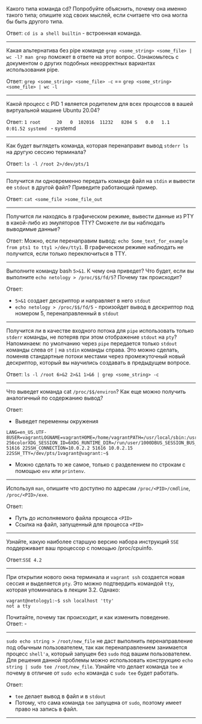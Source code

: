 Какого типа команда cd? Попробуйте объяснить, почему она именно такого типа; опишите ход своих мыслей, если считаете что она могла бы быть другого типа.   

Ответ: ```cd is a shell builtin``` - встроенная команда. 

---

Какая альтернатива без pipe команде ```grep <some_string> <some_file> | wc -l? man grep``` поможет в ответе на этот вопрос. Ознакомьтесь с документом о других подобных некорректных вариантах использования pipe.   

Ответ: ```grep <some_string> <some_file> -c``` == ```grep <some_string> <some_file> | wc -l```

---

Какой процесс с PID 1 является родителем для всех процессов в вашей виртуальной машине Ubuntu 20.04?   

Ответ: ```1 root      20   0  102016  11232   8204 S   0.0   1.1   0:01.52 systemd ``` - systemd

---

Как будет выглядеть команда, которая перенаправит вывод ```stderr ls``` на другую сессию терминала?   

Ответ: ```ls -l /root 2>/dev/pts/1```

---

Получится ли одновременно передать команде файл на ```stdin``` и вывести ее ```stdout``` в другой файл? Приведите работающий пример.   

Ответ: ```cat <some_file >some_file_out```

---

Получится ли находясь в графическом режиме, вывести данные из PTY в какой-либо из эмуляторов TTY? Сможете ли вы наблюдать выводимые данные?   

Ответ: Можно, если перенаправим вывод: ```echo Some_text_for_example from pts1 to tty1 >/dev/tty1```. В графическом режиме наблюдать не получится, если только переключиться в TTY. 

---

Выполните команду bash ```5>&1```. К чему она приведет? Что будет, если вы выполните ```echo netology > /proc/$$/fd/5```? Почему так происходит?   

Ответ: 
- ```5>&1``` создает дескриптор и направляет в него ```stdout```
- ```echo netology > /proc/$$/fd/5``` - произойдет вывод в дескриптор под номером 5, перенаправленный в ```stdout```

---

Получится ли в качестве входного потока для ```pipe``` использовать только ```stderr``` команды, не потеряв при этом отображение ```stdout``` на ```pty```? Напоминаем: по умолчанию через ```pipe``` передается только ```stdout``` команды слева от ```|``` на ```stdin``` команды справа. Это можно сделать, поменяв стандартные потоки местами через промежуточный новый дескриптор, который вы научились создавать в предыдущем вопросе.   

Ответ: ```ls -l /root 6>&2 2>&1 1>&6 | grep <some_string> -c```

---

Что выведет команда cat ```/proc/$$/environ```? Как еще можно получить аналогичный по содержанию вывод?   

Ответ:   
- Выведет переменны окружения
```vagrant@vagrant:~$ cat /proc/$$/environ
LANG=en_US.UTF-8USER=vagrantLOGNAME=vagrantHOME=/home/vagrantPATH=/usr/local/sbin:/usr/local/bin:/usr/sbin:/usr/bin:/sbin:/bin:/usr/games:/usr/local/games:/snap/binSHELL=/bin/bashTERM=xterm-256colorXDG_SESSION_ID=6XDG_RUNTIME_DIR=/run/user/1000DBUS_SESSION_BUS_ADDRESS=unix:path=/run/user/1000/busXDG_SESSION_TYPE=ttyXDG_SESSION_CLASS=userMOTD_SHOWN=pamSSH_CLIENT=10.0.2.2 51616 22SSH_CONNECTION=10.0.2.2 51616 10.0.2.15 22SSH_TTY=/dev/pts/1vagrant@vagrant:~$ 
```
- Можно сделать то же самое, только с разделением по строкам с помощью ```env``` или ```printenv```.

---

Используя ```man```, опишите что доступно по адресам ```/proc/<PID>/cmdline```, ```/proc/<PID>/exe```.   

Ответ: 
- Путь до исполняемого файла процесса ```<PID>```
- Ссылка на файл, запущенный для процесса ```<PID>```

---

Узнайте, какую наиболее старшую версию набора инструкций ```SSE``` поддерживает ваш процессор с помощью /proc/cpuinfo.   

Ответ:```SSE 4.2```

---

При открытии нового окна терминала и ```vagrant ssh``` создается новая сессия и выделяется ```pty```. Это можно подтвердить командой ```tty```, которая упоминалась в лекции 3.2. Однако:
```
vagrant@netology1:~$ ssh localhost 'tty'   
not a tty
```
Почитайте, почему так происходит, и как изменить поведение.   
Ответ: -

---

```sudo echo string > /root/new_file``` не даст выполнить перенаправление под обычным пользователем, так как перенаправлением занимается процесс ```shell'а```, который запущен без ```sudo``` под вашим пользователем. Для решения данной проблемы можно использовать конструкцию ```echo string | sudo tee /root/new_file```. Узнайте что делает команда ```tee``` и почему в отличие от ```sudo echo``` команда с ```sudo tee``` будет работать.   

Ответ:
- ```tee``` делает вывод в файл и в ```stdout```
- Потому, что сама команда ```tee``` запущена от ```sudo```, поэтому имеет право на запись в файл.

---